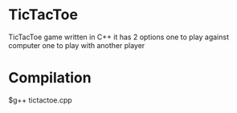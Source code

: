# TicTacToe
TicTacToe game written in C++ 
it has 2 options 
one to play against computer one to play with another player 

# Compilation

$g++ tictactoe.cpp


